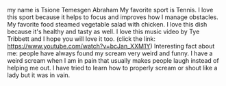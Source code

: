 my name is Tsione Temesgen Abraham
My favorite sport is Tennis. I love this sport because it helps to focus and improves how I manage obstacles.
My favorite food steamed vegetable salad with chicken. I love this dish because it's healthy and tasty as well.
I love this music video by Tye Tribbett and I hope you will love it too. (click the link: https://www.youtube.com/watch?v=bcJan_XXM1Y)
Interesting fact about me: people have always found my scream very weird and funny. I have a weird scream when I am in pain that usually makes people laugh instead of helping me out. I have tried to learn how to properly scream or shout like a lady but it was in vain.  